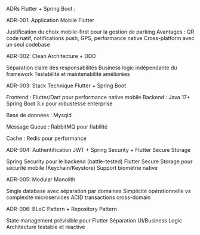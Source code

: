 ADRs Flutter + Spring Boot :

ADR-001: Application Mobile Flutter

Justification du choix mobile-first pour la gestion de parking
Avantages : QR code natif, notifications push, GPS, performance native
Cross-platform avec un seul codebase

ADR-002: Clean Architecture + DDD

Séparation claire des responsabilités
Business logic indépendante du framework
Testabilité et maintenabilité améliorées

ADR-003: Stack Technique Flutter + Spring Boot

Frontend : Flutter/Dart pour performance native mobile
Backend : Java 17+ Spring Boot 3.x pour robustesse enterprise

Base de données : Mysqld

Message Queue : RabbitMQ pour fiabilité

Cache : Redis pour performance

ADR-004: Authentification JWT + Spring Security + Flutter Secure Storage

Spring Security pour le backend (battle-tested)
Flutter Secure Storage pour sécurité mobile (Keychain/Keystore)
Support biométrie native

ADR-005: Modular Monolith

Single database avec séparation par domaines
Simplicité opérationnelle vs complexité microservices
ACID transactions cross-domain

ADR-006: BLoC Pattern + Repository Pattern

State management prévisible pour Flutter
Séparation UI/Business Logic
Architecture testable et réactive

